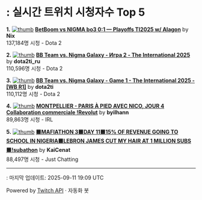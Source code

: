 # : 실시간 트위치 시청자수 Top 5

**1.** [![thumb](https://static-cdn.jtvnw.net/previews-ttv/live_user_nix-320x180.jpg)](https://twitch.tv/Nix)
**[BetBoom vs NIGMA bo3 0:1 — Playoffs TI2025 w/ Alagon](https://twitch.tv/Nix)** by **Nix**<br>137,184명 시청  - Dota 2

**2.** [![thumb](https://static-cdn.jtvnw.net/previews-ttv/live_user_dota2ti_ru-320x180.jpg)](https://twitch.tv/dota2ti_ru)
**[BB Team vs. Nigma Galaxy - Игра 2 - The International 2025](https://twitch.tv/dota2ti_ru)** by **dota2ti_ru**<br>110,596명 시청  - Dota 2

**3.** [![thumb](https://static-cdn.jtvnw.net/previews-ttv/live_user_dota2ti-320x180.jpg)](https://twitch.tv/dota2ti)
**[BB Team vs. Nigma Galaxy - Game 1 - The International 2025 - [WB R1]](https://twitch.tv/dota2ti)** by **dota2ti**<br>110,112명 시청  - Dota 2

**4.** [![thumb](https://static-cdn.jtvnw.net/previews-ttv/live_user_byilhann-320x180.jpg)](https://twitch.tv/byilhann)
**[MONTPELLIER - PARIS À PIED AVEC NICO, JOUR 4 Collaboration commerciale !Revolut](https://twitch.tv/byilhann)** by **byilhann**<br>89,863명 시청  - IRL

**5.** [![thumb](https://static-cdn.jtvnw.net/previews-ttv/live_user_kaicenat-320x180.jpg)](https://twitch.tv/KaiCenat)
**[🟦MAFIATHON 3🟦DAY 11🟦15% OF REVENUE GOING TO SCHOOL IN NIGERIA🟦LEBRON JAMES CUT MY HAIR AT 1 MILLION SUBS🟦!subathon](https://twitch.tv/KaiCenat)** by **KaiCenat**<br>88,497명 시청  - Just Chatting


---
: 마지막 업데이트: 2025-09-11 19:09 UTC

Powered by [Twitch API](https://dev.twitch.tv/docs/api/reference) · 자동화 봇